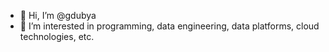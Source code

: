 - 👋 Hi, I’m @gdubya
- 👀 I’m interested in programming, data engineering, data platforms, cloud technologies, etc.
<!---
gdubya/gdubya is a ✨ special ✨ repository because its `README.md` (this file) appears on your GitHub profile.
You can click the Preview link to take a look at your changes.
--->
